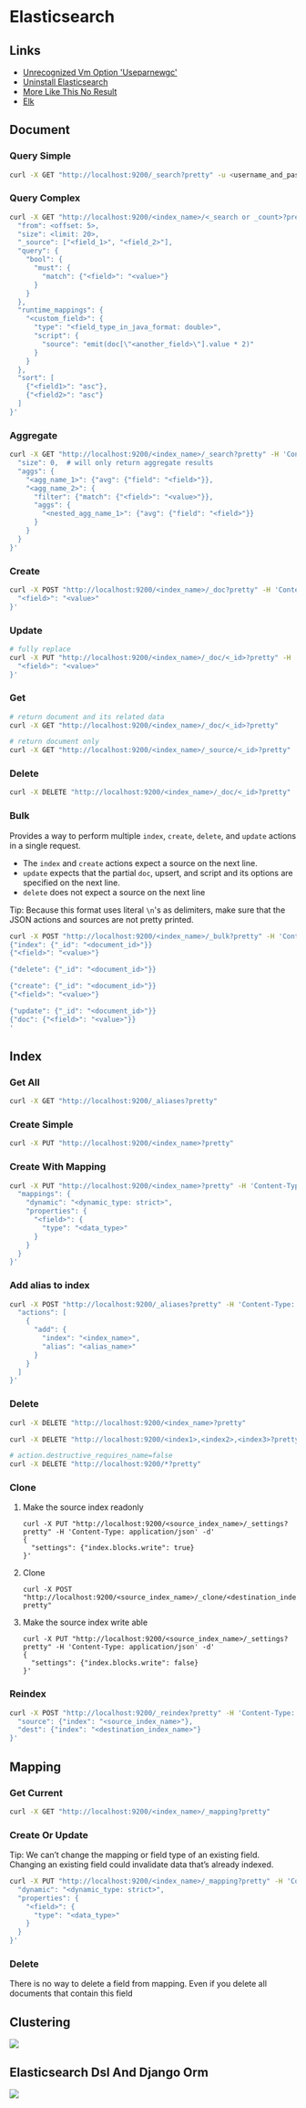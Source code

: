 # Elasticsearch

## Links

- [Unrecognized Vm Option &#39;Useparnewgc&#39;](https://stackoverflow.com/questions/49623648/logstash-with-java10-get-error-unrecognized-vm-option-useparnewgc#answer-50307073)
- [Uninstall Elasticsearch](https://serverfault.com/questions/699977/ubuntu-uninstall-elasticsearch/749019#answer-749019)
- [More Like This No Result](https://stackoverflow.com/questions/40236844/elasticsearch-more-like-this-no-result#answer-40237868)
- [Elk](https://github.com/deviantony/docker-elk)

## Document

### Query Simple

```bash
curl -X GET "http://localhost:9200/_search?pretty" -u <username_and_password: elastic:pass123>
```

### Query Complex

```bash
curl -X GET "http://localhost:9200/<index_name>/<_search or _count>?pretty" -H 'Content-Type: application/json' -d '{
  "from": <offset: 5>,
  "size": <limit: 20>,
  "_source": ["<field_1>", "<field_2>"],
  "query": {
    "bool": {
      "must": {
        "match": {"<field>": "<value>"}
      }
    }
  },
  "runtime_mappings": {
    "<custom_field>": {
      "type": "<field_type_in_java_format: double>",
      "script": {
        "source": "emit(doc[\"<another_field>\"].value * 2)"
      }
    }
  },
  "sort": [
    {"<field1>": "asc"},
    {"<field2>": "asc"}      
  ]
}'
```

### Aggregate

```bash
curl -X GET "http://localhost:9200/<index_name>/_search?pretty" -H 'Content-Type: application/json' -d '{
  "size": 0,  # will only return aggregate results
  "aggs": {
    "<agg_name_1>": {"avg": {"field": "<field>"}},
    "<agg_name_2>": {
      "filter": {"match": {"<field>": "<value>"}},
      "aggs": {
        "<nested_agg_name_1>": {"avg": {"field": "<field>"}}
      }
    }
  }
}'
```

### Create

```bash
curl -X POST "http://localhost:9200/<index_name>/_doc?pretty" -H 'Content-Type: application/json' -d '{
  "<field>": "<value>"
}'
```

### Update

```bash
# fully replace
curl -X PUT "http://localhost:9200/<index_name>/_doc/<_id>?pretty" -H 'Content-Type: application/json' -d '{
  "<field>": "<value>"
}'
```

### Get

```bash
# return document and its related data
curl -X GET "http://localhost:9200/<index_name>/_doc/<_id>?pretty"
```

```bash
# return document only
curl -X GET "http://localhost:9200/<index_name>/_source/<_id>?pretty"
```

### Delete

```bash
curl -X DELETE "http://localhost:9200/<index_name>/_doc/<_id>?pretty"
```

### Bulk

Provides a way to perform multiple `index`, `create`, `delete`, and `update` actions in a single request.

- The `index` and `create` actions expect a source on the next line.
- `update` expects that the partial `doc`, upsert, and script and its options are specified on the next line.
- `delete` does not expect a source on the next line

Tip: Because this format uses literal `\n`'s as delimiters, make sure that the JSON actions and sources are not pretty printed.

```bash
curl -X POST "http://localhost:9200/<index_name>/_bulk?pretty" -H 'Content-Type: application/json' -d '
{"index": {"_id": "<document_id>"}}
{"<field>": "<value>"}

{"delete": {"_id": "<document_id>"}}

{"create": {"_id": "<document_id>"}}
{"<field>": "<value>"}

{"update": {"_id": "<document_id>"}}
{"doc": {"<field>": "<value>"}}
'
```

## Index

### Get All

```bash
curl -X GET "http://localhost:9200/_aliases?pretty"
```

### Create Simple

```bash
curl -X PUT "http://localhost:9200/<index_name>?pretty"
```

### Create With Mapping

```bash
curl -X PUT "http://localhost:9200/<index_name>?pretty" -H 'Content-Type: application/json' -d '{
  "mappings": {
    "dynamic": "<dynamic_type: strict>",
    "properties": {
      "<field>": {
        "type": "<data_type>"
      }
    }
  }
}'
```

### Add alias to index

```bash
curl -X POST "http://localhost:9200/_aliases?pretty" -H 'Content-Type: application/json' -d'{
  "actions": [
    {
      "add": {
        "index": "<index_name>",
        "alias": "<alias_name>"
      }
    }
  ]
}'
```

### Delete

```bash
curl -X DELETE "http://localhost:9200/<index_name>?pretty"
```

```bash
curl -X DELETE "http://localhost:9200/<index1>,<index2>,<index3>?pretty"
```

```bash
# action.destructive_requires_name=false
curl -X DELETE "http://localhost:9200/*?pretty"
```

### Clone

1. Make the source index readonly

   ```
   curl -X PUT "http://localhost:9200/<source_index_name>/_settings?pretty" -H 'Content-Type: application/json' -d'
   {
     "settings": {"index.blocks.write": true}
   }'
   ```

2. Clone

   ```
   curl -X POST "http://localhost:9200/<source_index_name>/_clone/<destination_index_name>?pretty"
   ```

3. Make the source index write able

   ```
   curl -X PUT "http://localhost:9200/<source_index_name>/_settings?pretty" -H 'Content-Type: application/json' -d'
   {
     "settings": {"index.blocks.write": false}
   }'
   ```

### Reindex

```bash
curl -X POST "http://localhost:9200/_reindex?pretty" -H 'Content-Type: application/json' -d'{
  "source": {"index": "<source_index_name>"},
  "dest": {"index": "<destination_index_name>"}
}'
```

## Mapping

### Get Current

```bash
curl -X GET "http://localhost:9200/<index_name>/_mapping?pretty"
```

### Create Or Update

Tip: We can’t change the mapping or field type of an existing field. Changing an existing field could invalidate data that’s already indexed.

```bash
curl -X PUT "http://localhost:9200/<index_name>/_mapping?pretty" -H 'Content-Type: application/json' -d '{
  "dynamic": "<dynamic_type: strict>",
  "properties": {
    "<field>": {
      "type": "<data_type>"
    }
  }
}'
```

### Delete

There is no way to delete a field from mapping. Even if you delete all documents that contain this field

## Clustering

![](_static/images/elasticsearch/elasticsearch_cluster.jpg)

## Elasticsearch Dsl And Django Orm

![](_static/images/elasticsearch/django_orm_map_to_elasticsearch_dsl.jpg)